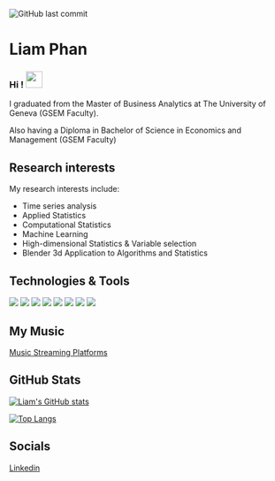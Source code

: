 ![GitHub last commit](https://img.shields.io/github/last-commit/lionelvoirol/lionelvoirol) 

# Liam Phan

### Hi ! <img src="https://raw.githubusercontent.com/MartinHeinz/MartinHeinz/master/wave.gif" width="30px">

I graduated from the Master of Business Analytics at The University of Geneva (GSEM Faculty).

Also having a Diploma in Bachelor of Science in Economics and Management (GSEM Faculty)

## Research interests
My research interests include:
  - Time series analysis
  - Applied Statistics
  - Computational Statistics
  - Machine Learning
  - High-dimensional Statistics & Variable selection
  - Blender 3d Application to Algorithms and Statistics

## Technologies & Tools
![](https://img.shields.io/badge/Editor-RStudio-informational?style=flat&logo=RStudio&logoColor=white&color=2bbc8a)
![](https://img.shields.io/badge/Code-R-informational?style=flat&logo=R&logoColor=white&color=2bbc8a)
![](https://img.shields.io/badge/Code-Python-informational?style=flat&logo=python&logoColor=white&color=2bbc8a)
![](https://img.shields.io/badge/Code-HTML-informational?style=flat&logo=python&logoColor=white&color=2bbc8a)
![](https://img.shields.io/badge/Code-DAX-informational?style=flat&logo=python&logoColor=white&color=2bbc8a)
![](https://img.shields.io/badge/Microsoft-PowerBi-informational?style=flat&logo=python&logoColor=white&color=2bbc8a)
![](https://img.shields.io/badge/Microsoft-PowerAutomate-informational?style=flat&logo=python&logoColor=white&color=2bbc8a)
![](https://img.shields.io/badge/3D-Blender-informational?style=flat&logo=python&logoColor=white&color=2bbc8a)


## My Music
[Music Streaming Platforms](https://liamphan.com/platforms/)

## GitHub Stats

[![Liam's GitHub stats](https://github-readme-stats.vercel.app/api?username=liamphanmusic&show_icons=true)](https://github.com/anuraghazra/github-readme-stats)

[![Top Langs](https://github-readme-stats.vercel.app/api/top-langs/?username=liamphanmusic)](https://github.com/anuraghazra/github-readme-stats)

## Socials
[Linkedin](https://ch.linkedin.com/in/liamphanba)



